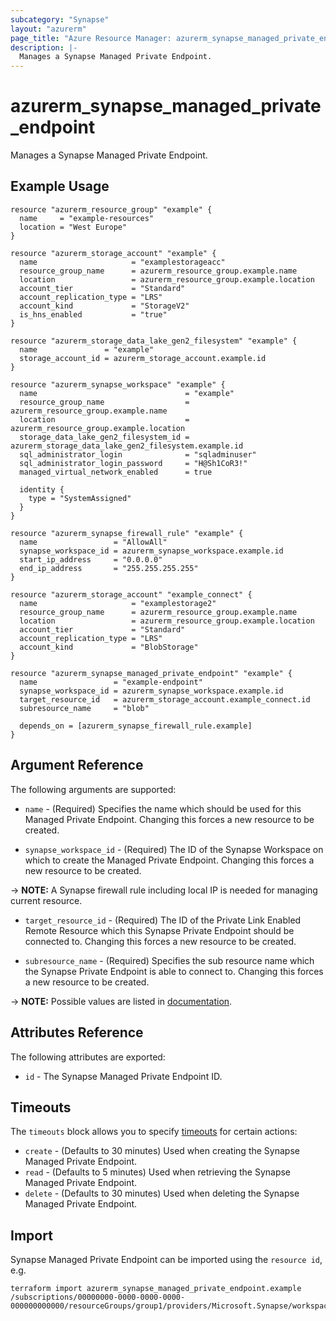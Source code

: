 ```yaml
---
subcategory: "Synapse"
layout: "azurerm"
page_title: "Azure Resource Manager: azurerm_synapse_managed_private_endpoint"
description: |-
  Manages a Synapse Managed Private Endpoint.
---
```


# azurerm_synapse_managed_private_endpoint

Manages a Synapse Managed Private Endpoint.

## Example Usage

```hcl
resource "azurerm_resource_group" "example" {
  name     = "example-resources"
  location = "West Europe"
}

resource "azurerm_storage_account" "example" {
  name                     = "examplestorageacc"
  resource_group_name      = azurerm_resource_group.example.name
  location                 = azurerm_resource_group.example.location
  account_tier             = "Standard"
  account_replication_type = "LRS"
  account_kind             = "StorageV2"
  is_hns_enabled           = "true"
}

resource "azurerm_storage_data_lake_gen2_filesystem" "example" {
  name               = "example"
  storage_account_id = azurerm_storage_account.example.id
}

resource "azurerm_synapse_workspace" "example" {
  name                                 = "example"
  resource_group_name                  = azurerm_resource_group.example.name
  location                             = azurerm_resource_group.example.location
  storage_data_lake_gen2_filesystem_id = azurerm_storage_data_lake_gen2_filesystem.example.id
  sql_administrator_login              = "sqladminuser"
  sql_administrator_login_password     = "H@Sh1CoR3!"
  managed_virtual_network_enabled      = true

  identity {
    type = "SystemAssigned"
  }
}

resource "azurerm_synapse_firewall_rule" "example" {
  name                 = "AllowAll"
  synapse_workspace_id = azurerm_synapse_workspace.example.id
  start_ip_address     = "0.0.0.0"
  end_ip_address       = "255.255.255.255"
}

resource "azurerm_storage_account" "example_connect" {
  name                     = "examplestorage2"
  resource_group_name      = azurerm_resource_group.example.name
  location                 = azurerm_resource_group.example.location
  account_tier             = "Standard"
  account_replication_type = "LRS"
  account_kind             = "BlobStorage"
}

resource "azurerm_synapse_managed_private_endpoint" "example" {
  name                 = "example-endpoint"
  synapse_workspace_id = azurerm_synapse_workspace.example.id
  target_resource_id   = azurerm_storage_account.example_connect.id
  subresource_name     = "blob"

  depends_on = [azurerm_synapse_firewall_rule.example]
}
```

## Argument Reference

The following arguments are supported:

* `name` - (Required) Specifies the name which should be used for this Managed Private Endpoint. Changing this forces a new resource to be created.

* `synapse_workspace_id` - (Required) The ID of the Synapse Workspace on which to create the Managed Private Endpoint. Changing this forces a new resource to be created.

-> **NOTE:** A Synapse firewall rule including local IP is needed for managing current resource.

* `target_resource_id` - (Required) The ID of the Private Link Enabled Remote Resource which this Synapse Private Endpoint should be connected to. Changing this forces a new resource to be created.

* `subresource_name` - (Required) Specifies the sub resource name which the Synapse Private Endpoint is able to connect to. Changing this forces a new resource to be created.

-> **NOTE:** Possible values are listed in [documentation](https://docs.microsoft.com/azure/private-link/private-endpoint-overview#dns-configuration).

## Attributes Reference

The following attributes are exported:

* `id` - The Synapse Managed Private Endpoint ID.

## Timeouts

The `timeouts` block allows you to specify [timeouts](https://www.terraform.io/docs/configuration/resources.html#timeouts) for certain actions:

* `create` - (Defaults to 30 minutes) Used when creating the Synapse Managed Private Endpoint.
* `read` - (Defaults to 5 minutes) Used when retrieving the Synapse Managed Private Endpoint.
* `delete` - (Defaults to 30 minutes) Used when deleting the Synapse Managed Private Endpoint.

## Import

Synapse Managed Private Endpoint can be imported using the `resource id`, e.g.

```shell
terraform import azurerm_synapse_managed_private_endpoint.example /subscriptions/00000000-0000-0000-0000-000000000000/resourceGroups/group1/providers/Microsoft.Synapse/workspaces/workspace1/managedVirtualNetworks/default/managedPrivateEndpoints/endpoint1
```
